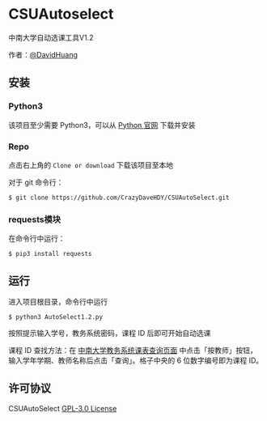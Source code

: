 # CSUAutoselect

中南大学自动选课工具V1.2

作者：[@DavidHuang](https://github.com/CrazyDaveHDY)

## 安装
### Python3
该项目至少需要 Python3，可以从 [Python 官网](https://www.python.org/) 下载并安装

### Repo
点击右上角的 `Clone or download` 下载该项目至本地

对于 git 命令行：
```console
$ git clone https://github.com/CrazyDaveHDY/CSUAutoSelect.git
```

### requests模块
在命令行中运行：
```console
$ pip3 install requests
```

## 运行

进入项目根目录，命令行中运行
```console
$ python3 AutoSelect1.2.py
```

按照提示输入学号，教务系统密码，课程 ID 后即可开始自动选课

课程 ID 查找方法：在 [中南大学教务系统课表查询页面](http://csujwc.its.csu.edu.cn/jiaowu/pkgl/llsykb/llsykb_frm.jsp?isview=1) 中点击「按教师」按钮，输入学年学期、教师名称后点击「查询」。格子中央的 6 位数字编号即为课程 ID。

## 许可协议
CSUAutoSelect [GPL-3.0 License](https://github.com/CrazyDaveHDY/CSUAutoSelect/blob/master/LICENSE)